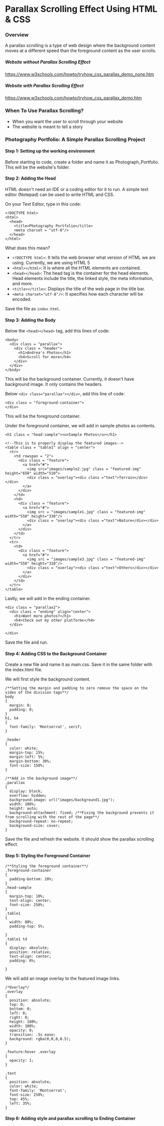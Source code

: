 # Parallax Scrolling Effect Using HTML & CSS


### Overview
A parallax scrolling is a type of web design where the background content moves at a different speed than the foreground content as the user scrolls.

##### Website without Parallax Scrolling Effect
https://www.w3schools.com/howto/tryhow_css_parallax_demo_none.htm

##### Website with Parallax Scrolling Effect
https://www.w3schools.com/howto/tryhow_css_parallax_demo.htm


### When To Use Parallax Scrolling?
- When you want the user to scroll through your website
- The website is meant to tell a story


### Photography Portfolio: A Simple Parallax Scrolling Project

#### Step 1: Setting up the working environment
Before starting to code, create a folder and name it as Photograph_Portfolio. This will be the website's folder. 

#### Step 2: Adding the Head

HTML doesn't need an IDE or a coding editor for it to run. A simple text editor (Notepad) can be used to write HTML and CSS.

On your Text Editor, type in this code:

```
<!DOCTYPE html>
<html>
  <head>
    <title>Photography Portfolio</title>
    <meta charset = "utf-8"/>
  </head>
</html>
```
What does this mean?
- ```<!DOCTYPE html>```: It tells the web browser what version of HTML we are using. Currently, we are using HTML 5
- ```<html></html>```: It is where all the HTML elements are contained.
- ```<head></head>```: The head tag is the container for the head elements. Head elements include the title, the linked style, the meta information, and more.
- ```<title></title>```: Displays the title of the web page in the title bar.
- ```<meta charset="utf-8"/>```: It specifies how each character will be encoded.

Save the file as ```index.html```.


#### Step 3: Adding the Body

Below the ```<head></head>``` tag, add this lines of code:

```
<body>
  <div class = "parallax">
    <div class = "header">
      <h1>Andrea's Photos</h1>
      <h4>Scroll for more</h4>
    </div>
  </div>
</body>
```

This will be the background container. Currently, it doesn't have background image. It only contains the headers.

Below ```<div class="parallax"></div>```, add this line of code:

```
<div class = "foreground-container">
</div>
```
This will be the foreground container.

Under the foreground container, we will add in sample photos as contents. 
```
<h1 class = "head-sample"><u>Sample Photos</u></h1>

<!--This is to properly display the featured images-->
<table class = "table1" align = "center">
  <tr>
    <td rowspan = "2">
      <div class = "feature">
        <a href="#">
          <img src="images/sample2.jpg" class = "featured-img" height="650" width="510">
          <div class = "overlay"><div class ="text">Terrain</div></div>
        </a>
      </div>
    </td>
    <td>
      <div class = "feature">
        <a href="#">
          <img src = "images/sample1.jpg" class = "featured-img" width="550" height="330"/>
          <div class = "overlay"><div class ="text">Nature</div></div>
        </a>
      </div>
    </td>
  </tr>
  <tr>
    <td>
      <div class = "feature">
        <a href="#">
          <img src = "images/sample3.jpg" class = "featured-img" width="550" height="310"/>
          <div class = "overlay"><div class ="text">Others</div></div>
        </a>
      </div>
    </td>
  </tr>
</table>
```

Lastly, we will add in the ending container.
```
<div class = "parallax2">
  <div class = "ending" align="center">
    <h1>Want more photos?</h1>
    <h4>Check out my other platforms</h4>
  </div>

</div>
```

Save the file and run.

#### Step 4: Adding CSS to the Background Container

Create a new file and name it as main.css. Save it in the same folder with the index.html file.

We will first style the background content.
```
/**Setting the margin and padding to zero remove the space on the sides of the division tags**/
body
{
  margin: 0;
  padding: 0;
}
h1, h4
{
  font-family: 'Montserrat', serif;
}

.header
{
  color: white;
  margin-top: 15%;
  margin-left: 5%;
  margin-bottom: 30%;
  font-size: 150%;
}

/**Add in the background image**/
.parallax
{
  display: block;
  overflow: hidden;
  background-image: url("images/background1.jpg");
  width: 100%;
  height: auto;
  background-attachment: fixed; /**Fixing the background prevents it from scrolling with the rest of the page**/
  background-repeat: no-repeat;
  background-size: cover;
}
```

Save the file and refresh the website. It should show the parallax scrolling effect.

#### Step 5: Styling the Foreground Container

```
/**Styling the foreground container**/
.foreground-container
{
  padding-bottom: 20%;
}
.head-sample
{
  margin-top: 10%;
  text-align: center;
  font-size: 250%;
}
.table1
{
  width: 80%;
  padding-top: 5%;

}
.table1 td
{
  display: absolute;
  position: relative;
  text-align: center;
  padding: 0%;

}
```

We will add an image overlay to the featured image links.

```
/*Overlay*/
.overlay
{
  position: absolute;
  top: 0;
  bottom: 0;
  left: 0;
  right: 0;
  height: 100%;
  width: 100%;
  opacity: 0;
  transition: .5s ease;
  background: rgba(0,0,0,0.5);
}

.feature:hover .overlay
{
  opacity: 1;
}

.text
{
  position: absolute;
  color: white;
  font-family: 'Montserrat';
  font-size: 250%;
  top: 45%;
  left: 35%;
}
```

#### Step 6: Adding style and parallax scrolling to Ending Container
